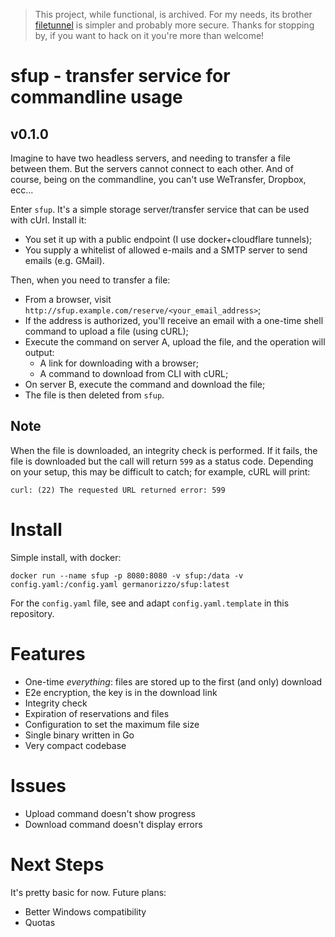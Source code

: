 > This project, while functional, is archived. For my needs, its brother [filetunnel](https://github.com/proofrock/filetunnel) is simpler and probably more secure. Thanks for stopping by, if you want to hack on it you're more than welcome!

# sfup - transfer service for commandline usage
## v0.1.0

Imagine to have two headless servers, and needing to transfer a file between them. But the servers cannot connect to each other. And of course, being on the commandline, you can't use WeTransfer, Dropbox, ecc...

Enter `sfup`. It's a simple storage server/transfer service that can be used with cUrl. Install it:

- You set it up with a public endpoint (I use docker+cloudflare tunnels);
- You supply a whitelist of allowed e-mails and a SMTP server to send emails (e.g. GMail).

Then, when you need to transfer a file:

- From a browser, visit `http://sfup.example.com/reserve/<your_email_address>`;
- If the address is authorized, you'll receive an email with a one-time shell command to upload a file (using cURL);
- Execute the command on server A, upload the file, and the operation will output:
  - A link for downloading with a browser;
  - A command to download from CLI with cURL;
- On server B, execute the command and download the file;
- The file is then deleted from `sfup`.

## Note

When the file is downloaded, an integrity check is performed. If it fails, the file is downloaded but the call will return `599` as a status code. Depending on your setup, this may be difficult to catch; for example, cURL will print:
```
curl: (22) The requested URL returned error: 599
```

# Install

Simple install, with docker:

`docker run --name sfup -p 8080:8080 -v sfup:/data -v config.yaml:/config.yaml germanorizzo/sfup:latest`

For the `config.yaml` file, see and adapt `config.yaml.template` in this repository.

# Features

- One-time *everything*: files are stored up to the first (and only) download
- E2e encryption, the key is in the download link
- Integrity check
- Expiration of reservations and files
- Configuration to set the maximum file size
- Single binary written in Go
- Very compact codebase

# Issues

- Upload command doesn't show progress
- Download command doesn't display errors

# Next Steps

It's pretty basic for now. Future plans:

- Better Windows compatibility
- Quotas
